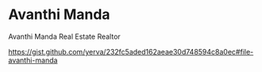 # Avanthi Manda
Avanthi Manda Real Estate Realtor

https://gist.github.com/yerva/232fc5aded162aeae30d748594c8a0ec#file-avanthi-manda
